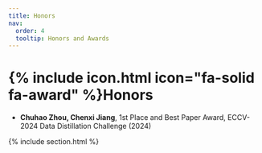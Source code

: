 ```yaml
---
title: Honors
nav:
  order: 4
  tooltip: Honors and Awards
---
```


# {% include icon.html icon="fa-solid fa-award" %}Honors

- **Chuhao Zhou, Chenxi Jiang**, 1st Place and Best Paper Award, ECCV-2024 Data Distillation Challenge (2024)

{% include section.html %}
